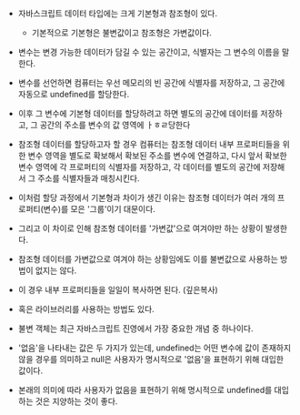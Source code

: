 - 자바스크립트 데이터 타입에는 크게 기본형과 참조형이 있다.

  - 기본적으로 기본형은 불변값이고 참조형은 가변값이다.

- 변수는 변경 가능한 데이터가 담길 수 있는 공간이고, 식별자는 그 변수의 이름을 말한다.

- 변수를 선언하면 컴퓨터는 우선 메모리의 빈 공간에 식별자를 저장하고, 그 공간에 자동으로 undefined를 할당한다.
- 이후 그 변수에 기본형 데이터를 할당하려고 하면 별도의 공간에 데이터를 저장하고, 그 공간의 주소를 변수의 값 영역에 ㅏㅎㄹ당한다

- 참조형 데이터를 할당하고자 할 경우 컴퓨터는 참조형 데이터 내부 프로퍼티들을 위한 변수 영역을 별도로 확보해서 확보된 주소를 변수에 연결하고, 다시 앞서 확보한 변수 영역에 각 프로퍼티의 식별자를 저장하고, 각 데이터를 별도의 공간에 저장해서 그 주소를 식별자들과 매칭시킨다.
- 이처럼 할당 과정에서 기본형과 차이가 생긴 이유는 참조형 데이터가 여러 개의 프로퍼티(변수)를 모은 '그룹'이기 대문이다.
- 그리고 이 차이로 인해 참조형 데이터를 '가변값'으로 여겨야만 하는 상황이 발생한다.
- 참조형 데이터를 가변값으로 여겨야 하는 상황임에도 이를 불변값으로 사용하는 방법이 없지는 않다.
- 이 경우 내부 프로퍼티들을 일일이 복사하면 된다. (깊은복사)
- 혹은 라이브러리를 사용하는 방법도 있다.
- 불변 객체는 최근 자바스크립트 진영에서 가장 중요한 개념 중 하나이다.

- '없음'을 나타내는 값은 두 가지가 있는데, undefined는 어떤 변수에 값이 존재하지 않을 경우를 의미하고 null은 사용자가 명시적으로 '없음'을 표현하기 위해 대입한 값이다.
- 본래의 의미에 따라 사용자가 없음을 표현하기 위해 명시적으로 undefined를 대입하는 것은 지양하는 것이 좋다.
